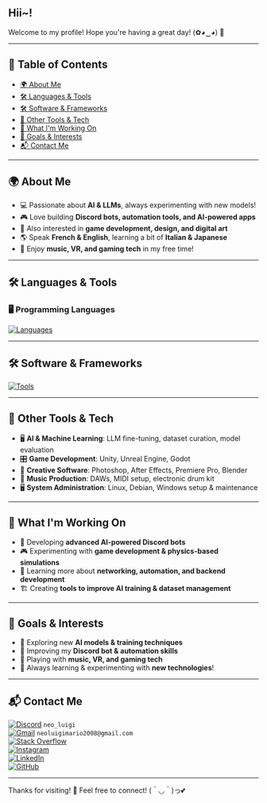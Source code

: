 ## Hii~! 
Welcome to my profile! Hope you're having a great day! (✿◕‿◕) 💖

---

## 📖 Table of Contents
- [🌍 About Me](#-about-me)
- [🛠️ Languages & Tools](https://github.com/neoluigi4123/neoluigi4123/tree/main?tab=readme-ov-file#%EF%B8%8F-languages--tools)
- [🛠️ Software & Frameworks](https://github.com/neoluigi4123/neoluigi4123/tree/main?tab=readme-ov-file#%EF%B8%8F-software--frameworks)
- [🔧 Other Tools & Tech](#-other-tools--tech)
- [🚀 What I'm Working On](#-what-im-working-on)
- [🎯 Goals & Interests](#-goals--interests)
- [📬 Contact Me](#-contact-me)

---

## 🌍 About Me
- 💻 Passionate about **AI & LLMs**, always experimenting with new models!
- 🎮 Love building **Discord bots, automation tools, and AI-powered apps**
- 🎨 Also interested in **game development, design, and digital art**
- 🌎 Speak **French & English**, learning a bit of **Italian & Japanese**
- 🎵 Enjoy **music, VR, and gaming tech** in my free time!

---

## 🛠️ Languages & Tools
### 🖥️ Programming Languages
[![Languages](https://skillicons.dev/icons?i=py,html,css,cpp,cs)](https://skillicons.dev)

---

## 🛠️ Software & Frameworks
[![Tools](https://skillicons.dev/icons?i=ae,blender,debian,figma,git,godot,linux,windows,ps,pr,unity,unreal,visualstudio,vscode)](https://skillicons.dev)

---

## 🔧 Other Tools & Tech
- 🖥️ **AI & Machine Learning**: LLM fine-tuning, dataset curation, model evaluation
- 🎛️ **Game Development**: Unity, Unreal Engine, Godot
- 🎨 **Creative Software**: Photoshop, After Effects, Premiere Pro, Blender
- 🎵 **Music Production**: DAWs, MIDI setup, electronic drum kit
- 🖥️ **System Administration**: Linux, Debian, Windows setup & maintenance

---

## 🚀 What I'm Working On
- 🤖 Developing **advanced AI-powered Discord bots**
- 🎮 Experimenting with **game development & physics-based simulations**
- 📡 Learning more about **networking, automation, and backend development**
- 🏗️ Creating **tools to improve AI training & dataset management**

---

## 🎯 Goals & Interests
- 🔬 Exploring new **AI models & training techniques**
- 🚀 Improving my **Discord bot & automation skills**
- 🎵 Playing with **music, VR, and gaming tech**
- 🌌 Always learning & experimenting with **new technologies**!

---

## 📬 Contact Me
[![Discord](https://skillicons.dev/icons?i=discord)](https://skillicons.dev) `neo_luigi`  
[![Gmail](https://skillicons.dev/icons?i=gmail)](https://skillicons.dev) `neoluigimario2008@gmail.com`  
[![Stack Overflow](https://skillicons.dev/icons?i=stackoverflow)](https://stackoverflow.com/users/30211000/neo)  
[![Instagram](https://skillicons.dev/icons?i=instagram)](https://www.instagram.com/neo_luigi_17/)  
[![LinkedIn](https://skillicons.dev/icons?i=linkedin)](https://www.linkedin.com/in/néo-aguilera-laurens-969213343/)  
[![GitHub](https://skillicons.dev/icons?i=github)](https://github.com/neoluigi4123)  

---

Thanks for visiting! 🌸 Feel free to connect! (＾◡＾)っ💕
